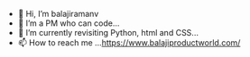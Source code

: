 - 👋 Hi, I’m balajiramanv
- 👀 I’m a PM who can code...
- 🌱 I’m currently revisiting Python, html and CSS...
- 📫 How to reach me ...https://www.balajiproductworld.com/

<!---
balajiramanv2/balajiramanv2 is a ✨ special ✨ repository because its `README.md` (this file) appears on your GitHub profile.
You can click the Preview link to take a look at your changes.
--->
